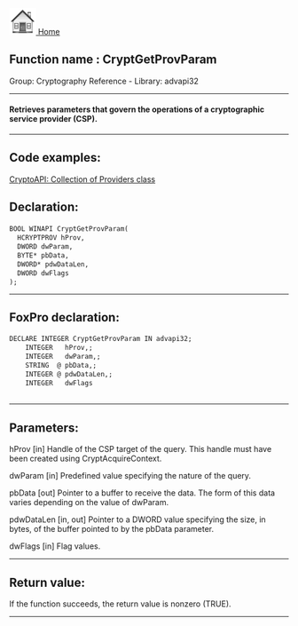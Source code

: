 [<img src="../../images/home.png"> Home ](https://github.com/VFPX/Win32API)  

## Function name : CryptGetProvParam
Group: Cryptography Reference - Library: advapi32    
***  


#### Retrieves parameters that govern the operations of a cryptographic service provider (CSP).
***  


## Code examples:
[CryptoAPI: Collection of Providers class](../../samples/sample_463.md)  

## Declaration:
```foxpro  
BOOL WINAPI CryptGetProvParam(
  HCRYPTPROV hProv,
  DWORD dwParam,
  BYTE* pbData,
  DWORD* pdwDataLen,
  DWORD dwFlags
);  
```  
***  


## FoxPro declaration:
```foxpro  
DECLARE INTEGER CryptGetProvParam IN advapi32;
	INTEGER   hProv,;
	INTEGER   dwParam,;
	STRING  @ pbData,;
	INTEGER @ pdwDataLen,;
	INTEGER   dwFlags
  
```  
***  


## Parameters:
hProv 
[in] Handle of the CSP target of the query. This handle must have been created using CryptAcquireContext. 

dwParam 
[in] Predefined value specifying the nature of the query.

pbData 
[out] Pointer to a buffer to receive the data. The form of this data varies depending on the value of dwParam.

pdwDataLen 
[in, out] Pointer to a DWORD value specifying the size, in bytes, of the buffer pointed to by the pbData parameter.

dwFlags 
[in] Flag values.  
***  


## Return value:
If the function succeeds, the return value is nonzero (TRUE).  
***  

